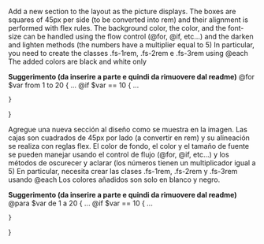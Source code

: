 
Add a new section to the layout as the picture displays. 
The boxes are squares of 45px per side (to be converted into rem) and their alignment is performed with flex rules.
The background color, the color, and the font-size can be handled using the flow control (@for, @if, etc...) and the darken and lighten methods (the numbers have a multiplier equal to 5) 
In particular, you need to create the classes .fs-1rem, .fs-2rem e .fs-3rem using @each
The added colors are black and white only


**Suggerimento (da inserire a parte e quindi da rimuovere dal readme)**
@for $var from 1 to 20 {
...
@if $var == 10 {
...


    }
}


Agregue una nueva sección al diseño como se muestra en la imagen.
Las cajas son cuadrados de 45px por lado (a convertir en rem) y su alineación se realiza con reglas flex.
El color de fondo, el color y el tamaño de fuente se pueden manejar usando el control de flujo (@for, @if, etc...) y los métodos de oscurecer y aclarar (los números tienen un multiplicador igual a 5)
En particular, necesita crear las clases .fs-1rem, .fs-2rem y .fs-3rem usando @each
Los colores añadidos son solo en blanco y negro.


**Suggerimento (da inserire a parte e quindi da rimuovere dal readme)**
@para $var de 1 a 20 {
...
@if $var == 10 {
...


    }
}
